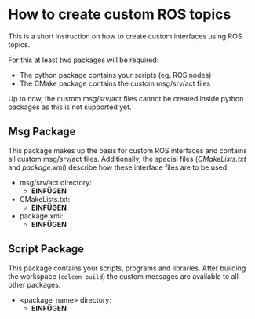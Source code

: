 # How to create custom ROS topics
This is a short instruction on how to create custom interfaces using ROS topics.  

For this at least two packages will be required:
* The python package contains your scripts (eg. ROS nodes)
* The CMake package contains the custom msg/srv/act files  

Up to now, the custom msg/srv/act files cannot be created inside python packages as this is not supported yet.  

## Msg Package
This package makes up the basis for custom ROS interfaces and contains all custom msg/srv/act files. Additionally, the special files (_CMakeLists.txt_ and _package.xml_) describe how these interface files are to be used.

* msg/srv/act directory:
  * __EINFÜGEN__
* CMakeLists.txt:
  * __EINFÜGEN__
* package.xml:
  * __EINFÜGEN__


## Script Package
This package contains your scripts, programs and libraries. After building the workspace (`colcon build`) the custom messages are available to all other packages.  

* <package_name> directory:
  * __EINFÜGEN__
